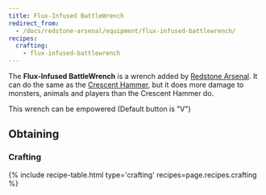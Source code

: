 ```yaml
---
title: Flux-Infused BattleWrench
redirect_from:
  - /docs/redstone-arsenal/equipment/flux-infused-battlewrench/
recipes:
  crafting:
    - flux-infused-battlewrench
---
```


The **Flux-Infused BattleWrench** is a wrench added by [Redstone
Arsenal](/docs/redstone-arsenal/). It can do the same as the [Crescent
Hammer](/docs/thermal-foundation/items/tools/crescent-hammer/), but it does more
damage to monsters, animals and players than the Crescent Hammer do.

This wrench can be empowered (Default button is "V")


Obtaining
---------

### Crafting
{% include recipe-table.html type='crafting' recipes=page.recipes.crafting %}
